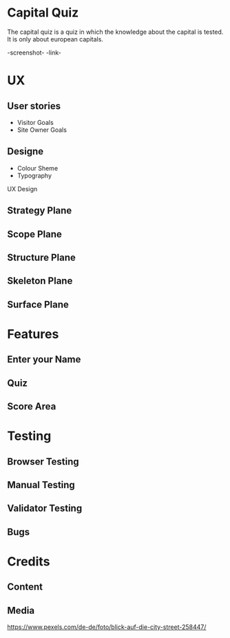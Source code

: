 # Capital Quiz

The capital quiz is a quiz in which the knowledge about the capital is tested. It is only about european capitals.

-screenshot-
-link-

# UX

## User stories

- Visitor Goals
- Site Owner Goals

## Designe

- Colour Sheme
- Typography

UX Design

## Strategy Plane
## Scope Plane
## Structure Plane
## Skeleton Plane
## Surface Plane

# Features

## Enter your Name 

## Quiz

## Score Area

# Testing

## Browser Testing
## Manual Testing 
## Validator Testing

## Bugs

# Credits

## Content
## Media
https://www.pexels.com/de-de/foto/blick-auf-die-city-street-258447/ 